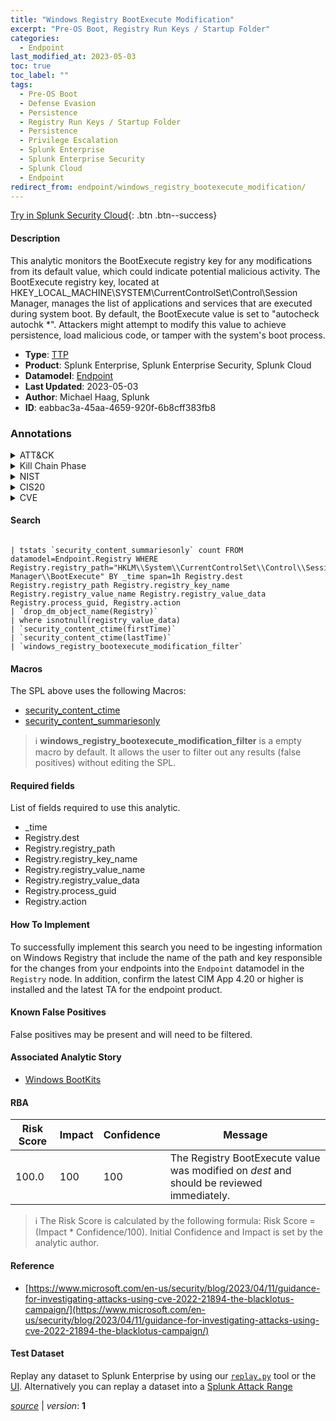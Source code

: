 ```yaml
---
title: "Windows Registry BootExecute Modification"
excerpt: "Pre-OS Boot, Registry Run Keys / Startup Folder"
categories:
  - Endpoint
last_modified_at: 2023-05-03
toc: true
toc_label: ""
tags:
  - Pre-OS Boot
  - Defense Evasion
  - Persistence
  - Registry Run Keys / Startup Folder
  - Persistence
  - Privilege Escalation
  - Splunk Enterprise
  - Splunk Enterprise Security
  - Splunk Cloud
  - Endpoint
redirect_from: endpoint/windows_registry_bootexecute_modification/
---
```




[Try in Splunk Security Cloud](https://www.splunk.com/en_us/cyber-security.html){: .btn .btn--success}

#### Description

This analytic monitors the BootExecute registry key for any modifications from its default value, which could indicate potential malicious activity. The BootExecute registry key, located at HKEY_LOCAL_MACHINE\SYSTEM\CurrentControlSet\Control\Session Manager, manages the list of applications and services that are executed during system boot. By default, the BootExecute value is set to &#34;autocheck autochk *&#34;. Attackers might attempt to modify this value to achieve persistence, load malicious code, or tamper with the system&#39;s boot process.

- **Type**: [TTP](https://github.com/splunk/security_content/wiki/Detection-Analytic-Types)
- **Product**: Splunk Enterprise, Splunk Enterprise Security, Splunk Cloud
- **Datamodel**: [Endpoint](https://docs.splunk.com/Documentation/CIM/latest/User/Endpoint)
- **Last Updated**: 2023-05-03
- **Author**: Michael Haag, Splunk
- **ID**: eabbac3a-45aa-4659-920f-6b8cff383fb8

### Annotations
<details>
  <summary>ATT&CK</summary>

<div markdown="1">

#### [ATT&CK](https://attack.mitre.org/)

| ID          | Technique   | Tactic         |
| ----------- | ----------- |--------------- |
| [T1542](https://attack.mitre.org/techniques/T1542/) | Pre-OS Boot | Defense Evasion, Persistence |

| [T1547.001](https://attack.mitre.org/techniques/T1547/001/) | Registry Run Keys / Startup Folder | Persistence, Privilege Escalation |

</div>
</details>


<details>
  <summary>Kill Chain Phase</summary>

<div markdown="1">

* Exploitation
* Installation


</div>
</details>


<details>
  <summary>NIST</summary>

<div markdown="1">

* DE.CM



</div>
</details>

<details>
  <summary>CIS20</summary>

<div markdown="1">

* CIS 10



</div>
</details>

<details>
  <summary>CVE</summary>

<div markdown="1">


</div>
</details>


#### Search

```

| tstats `security_content_summariesonly` count FROM datamodel=Endpoint.Registry WHERE Registry.registry_path="HKLM\\System\\CurrentControlSet\\Control\\Session Manager\\BootExecute" BY _time span=1h Registry.dest Registry.registry_path Registry.registry_key_name Registry.registry_value_name Registry.registry_value_data Registry.process_guid, Registry.action 
| `drop_dm_object_name(Registry)` 
| where isnotnull(registry_value_data) 
| `security_content_ctime(firstTime)` 
| `security_content_ctime(lastTime)`
| `windows_registry_bootexecute_modification_filter`
```

#### Macros
The SPL above uses the following Macros:
* [security_content_ctime](https://github.com/splunk/security_content/blob/develop/macros/security_content_ctime.yml)
* [security_content_summariesonly](https://github.com/splunk/security_content/blob/develop/macros/security_content_summariesonly.yml)

> :information_source:
> **windows_registry_bootexecute_modification_filter** is a empty macro by default. It allows the user to filter out any results (false positives) without editing the SPL.



#### Required fields
List of fields required to use this analytic.
* _time
* Registry.dest
* Registry.registry_path
* Registry.registry_key_name
* Registry.registry_value_name
* Registry.registry_value_data
* Registry.process_guid
* Registry.action



#### How To Implement
To successfully implement this search you need to be ingesting information on Windows Registry that include the name of the path and key responsible for the changes from your endpoints into the `Endpoint` datamodel in the `Registry` node. In addition, confirm the latest CIM App 4.20 or higher is installed and the latest TA for the endpoint product.
#### Known False Positives
False positives may be present and will need to be filtered.

#### Associated Analytic Story
* [Windows BootKits](/stories/windows_bootkits)




#### RBA

| Risk Score  | Impact      | Confidence   | Message      |
| ----------- | ----------- |--------------|--------------|
| 100.0 | 100 | 100 | The Registry BootExecute value was modified on $dest$ and should be reviewed immediately. |


> :information_source:
> The Risk Score is calculated by the following formula: Risk Score = (Impact * Confidence/100). Initial Confidence and Impact is set by the analytic author.


#### Reference

* [https://www.microsoft.com/en-us/security/blog/2023/04/11/guidance-for-investigating-attacks-using-cve-2022-21894-the-blacklotus-campaign/](https://www.microsoft.com/en-us/security/blog/2023/04/11/guidance-for-investigating-attacks-using-cve-2022-21894-the-blacklotus-campaign/)



#### Test Dataset
Replay any dataset to Splunk Enterprise by using our [`replay.py`](https://github.com/splunk/attack_data#using-replaypy) tool or the [UI](https://github.com/splunk/attack_data#using-ui).
Alternatively you can replay a dataset into a [Splunk Attack Range](https://github.com/splunk/attack_range#replay-dumps-into-attack-range-splunk-server)




[*source*](https://github.com/splunk/security_content/tree/develop/detections/endpoint/windows_registry_bootexecute_modification.yml) \| *version*: **1**
